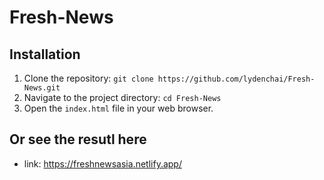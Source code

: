 # Fresh-News

## Installation

1. Clone the repository: `git clone https://github.com/lydenchai/Fresh-News.git`
2. Navigate to the project directory: `cd Fresh-News`
3. Open the `index.html` file in your web browser.

## Or see the resutl here
- link: https://freshnewsasia.netlify.app/
